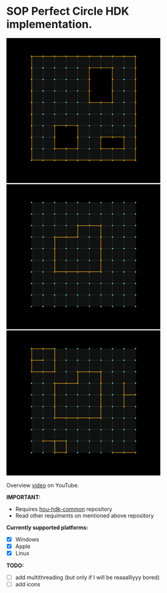 # SOP Perfect Circle HDK implementation. #

![Example](/images/perfect-circle-selection-1.gif)
![Example](/images/perfect-circle-selection-2.gif)
![Example](/images/perfect-circle-selection-3.gif)

Overview [video](https://www.youtube.com/watch?v=GSjSH5CyHY4&list=PLWInthQ-GtLhzoyqhaJAvzico8mkXMyDI&index=3) on YouTube.

**IMPORTANT:**
* Requires [hou-hdk-common](https://github.com/sebastianswann/hou-hdk-common) repository
* Read other requiments on mentioned above repository

**Currently supported platforms:**
- [x] Windows
- [x] Apple
- [x] Linux

**TODO:**
- [ ] add multithreading (but only if I will be reaaalllyyy bored)
- [ ] add icons